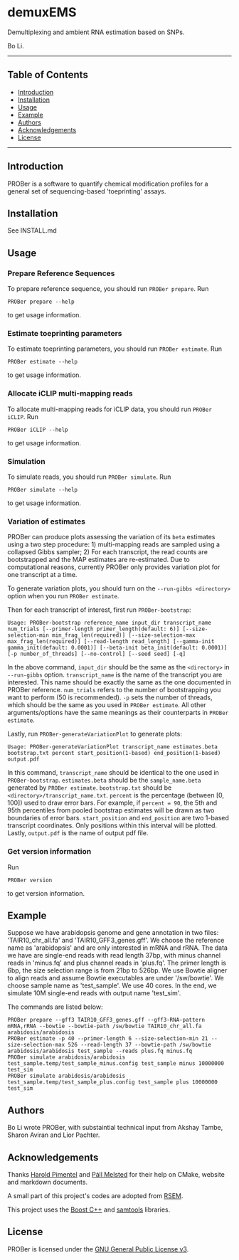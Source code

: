 # demuxEMS

Demultiplexing and ambient RNA estimation based on SNPs.

Bo Li.

* * *

Table of Contents
-----------------

* [Introduction](#introduction)
* [Installation](#install)
* [Usage](#usage)
* [Example](#example)
* [Authors](#authors)
* [Acknowledgements](#acknowledgements)
* [License](#license)

* * *

## <a name="introduction"></a> Introduction

PROBer is a software to quantify chemical modification profiles for a general set of sequencing-based 'toeprinting' assays.

## <a name="install"></a> Installation

See INSTALL.md

## <a name="usage"></a> Usage

### Prepare Reference Sequences

To prepare reference sequence, you should run
`PROBer prepare`. Run

```
PROBer prepare --help
```

to get usage information.

### Estimate toeprinting parameters

To estimate toeprinting parameters, you should run
`PROBer estimate`. Run

```
PROBer estimate --help
```

to get usage information.

### Allocate iCLIP multi-mapping reads

To allocate multi-mapping reads for iCLIP data, you should run `PROBer iCLIP`. Run

```
PROBer iCLIP --help
```

to get usage information.

### Simulation

To simulate reads, you should run `PROBer simulate`. Run

```
PROBer simulate --help
```

to get usage information.

### Variation of estimates

PROBer can produce plots assessing the variation of its `beta` estimates using a two step procedure: 1) multi-mapping reads are sampled using a collapsed Gibbs sampler; 2) For each transcript, the read counts are bootstrapped and the MAP estimates are re-estimated. Due to computational reasons, currently PROBer only provides variation plot for one transcript at a time.

To generate variation plots, you should turn on the `--run-gibbs <directory>` option when you run `PROBer estimate`.

Then for each transcript of interest, first run `PROBer-bootstrap`:

```
Usage: PROBer-bootstrap reference_name input_dir transcript_name num_trials [--primer-length primer_length(default: 6)] [--size-selection-min min_frag_len(required)] [--size-selection-max max_frag_len(required)] [--read-length read_length] [--gamma-init gamma_init(default: 0.0001)] [--beta-init beta_init(default: 0.0001)] [-p number_of_threads] [--no-control] [--seed seed] [-q]
```

In the above command, `input_dir` should be the same as the `<directory>` in `--run-gibbs` option. `transcript_name` is the name of the transcript you are interested. This name should be exactly the same as the one documented in PROBer reference. `num_trials` refers to the number of bootstrapping you want to perform (50 is recommended). `-p` sets the number of threads, which should be the same as you used in `PROBer estimate`. All other arguments/options have the same meanings as their counterparts in `PROBer estimate`.

Lastly, run `PROBer-generateVariationPlot` to generate plots:

```
Usage: PROBer-generateVariationPlot transcript_name estimates.beta bootstrap.txt percent start_position(1-based) end_position(1-based) output.pdf
```

In this command, `transcript_name` should be identical to the one used in `PROBer-bootstrap`. `estimates.beta` should be the `sample_name.beta` generated by `PROBer estimate`. `bootstrap.txt` should be `<directory>/transcript_name.txt`. `percent` is the percentage (between [0, 100]) used to draw error bars. For example, if `percent = 90`, the 5th and 95th percentiles from pooled bootstrap estimates will be drawn as two boundaries of error bars. `start_position` and `end_position` are two 1-based transcript coordinates. Only positions within this interval will be plotted. Lastly, `output.pdf` is the name of output pdf file.
 
### Get version information

Run 

```
PROBer version
```

to get version information.

## <a name="example"></a> Example

Suppose we have arabidopsis genome and gene annotation in two files:
'TAIR10_chr_all.fa' and 'TAIR10_GFF3_genes.gff'. We choose the
reference name as 'arabidopsis' and are only interested in mRNA and
rRNA. The data we have are single-end reads with read length 37bp,
with minus channel reads in 'minus.fq' and plus channel reads in
'plus.fq'. The primer length is 6bp, the size selection range is from
21bp to 526bp. We use Bowtie aligner to align reads and assume Bowtie
executables are under '/sw/bowtie'. We choose sample name as
'test_sample'. We use 40 cores. In the end, we simulate 10M single-end
reads with output name 'test_sim'.

The commands are listed below:

```
PROBer prepare --gff3 TAIR10_GFF3_genes.gff --gff3-RNA-pattern mRNA,rRNA --bowtie --bowtie-path /sw/bowtie TAIR10_chr_all.fa arabidosis/arabidosis
PROBer estimate -p 40 --primer-length 6 --size-selection-min 21 --size-selection-max 526 --read-length 37 --bowtie-path /sw/bowtie arabidosis/arabidosis test_sample --reads plus.fq minus.fq
PROBer simulate arabidosis/arabidosis test_sample.temp/test_sample_minus.config test_sample minus 10000000 test_sim
PROBer simulate arabidosis/arabidosis test_sample.temp/test_sample_plus.config test_sample plus 10000000 test_sim
```

## <a name="authors"></a> Authors

Bo Li wrote PROBer, with substaintial technical input from Akshay
Tambe, Sharon Aviran and Lior Pachter.

## <a name="acknowledgements"></a> Acknowledgements

Thanks [Harold Pimentel](http://www.cs.berkeley.edu/~pimentel/) and
[P&aacute;ll Melsted](https://notendur.hi.is/pmelsted/) for their help
on CMake, website and markdown documents.

A small part of this project's codes are adopted from
[RSEM](http://deweylab.biostat.wisc.edu/rsem).

This project uses the
[Boost C++](http://www.boost.org) and
[samtools](http://samtools.sourceforge.net) libraries.

## <a name="license"></a> License

PROBer is licensed under the [GNU General Public License
v3](http://www.gnu.org/licenses/gpl-3.0.html).
